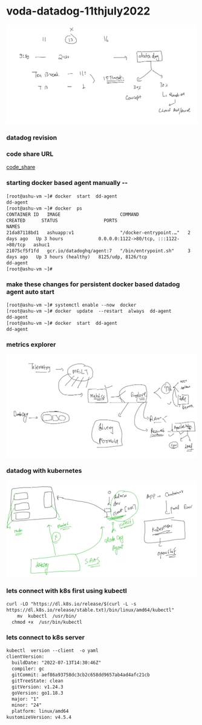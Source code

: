 # voda-datadog-11thjuly2022

<img src="plan.png">

### datadog revision 

### code share URL 

[code_share](https://codeshare.io/X8XK8E)

### starting docker based agent manually --

```
[root@ashu-vm ~]# docker  start  dd-agent 
dd-agent
[root@ashu-vm ~]# docker  ps
CONTAINER ID   IMAGE                      COMMAND                  CREATED      STATUS                 PORTS                                   NAMES
21da87118bd1   ashuapp:v1                 "/docker-entrypoint.…"   2 days ago   Up 3 hours             0.0.0.0:1122->80/tcp, :::1122->80/tcp   ashuc1
21075cf5f1fd   gcr.io/datadoghq/agent:7   "/bin/entrypoint.sh"     3 days ago   Up 3 hours (healthy)   8125/udp, 8126/tcp                      dd-agent
[root@ashu-vm ~]# 

```

### make these changes for persistent docker based datadog agent auto start

```
[root@ashu-vm ~]# systemctl enable --now  docker 
[root@ashu-vm ~]# docker  update  --restart  always  dd-agent 
dd-agent
[root@ashu-vm ~]# docker  start  dd-agent  
dd-agent
```

### metrics explorer 

<img src="mt.png">

### datadog with kubernetes 

<img src="k8s.png">

### lets connect with k8s first using kubectl 

```
curl -LO "https://dl.k8s.io/release/$(curl -L -s https://dl.k8s.io/release/stable.txt)/bin/linux/amd64/kubectl"
 	mv  kubectl  /usr/bin/
  chmod +x  /usr/bin/kubectl 
```
### lets connect to k8s server 

```
kubectl  version --client  -o yaml 
clientVersion:
  buildDate: "2022-07-13T14:30:46Z"
  compiler: gc
  gitCommit: aef86a93758dc3cb2c658dd9657ab4ad4afc21cb
  gitTreeState: clean
  gitVersion: v1.24.3
  goVersion: go1.18.3
  major: "1"
  minor: "24"
  platform: linux/amd64
kustomizeVersion: v4.5.4

```





